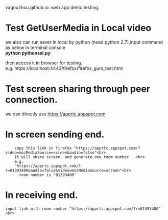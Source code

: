 vagouzhou.github.io: web app demo testing.

Test GetUserMedia in Local video
==============================================
we also can run sever in local by python (need python 2.7),input command as below in terminal console <br>
<b>python pythonssl.py</b>

then access it in browser for testing.<br>
e.g. https://localhost:4443/firefox/firefox_gum_test.html


Test screen sharing through peer connection. 
==============================================
we can directly use https://apprtc.appspot.com
  # In screen sending end.
        copy this link in firefox "https://apprtc.appspot.com/?video=mozMediaSource=screen&audio=false"<br>
        It will share screen. and generate one room number . <br>
        e.g.    
        "https://apprtc.appspot.com/?r=01393400&audio=false&video=mozMediaSource=screen"<br>
          room number is "01393400"
  
  # In receiving end.<br>
    input link with room number "https://apprtc.appspot.com/?r=01393400"<br>

